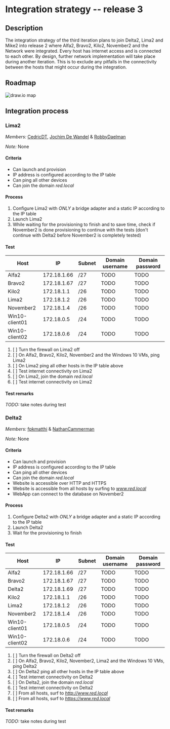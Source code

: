 # Integration strategy -- release 3

## Description

The integration strategy of the third iteration plans to join Delta2, Lima2 and Mike2 into release 2 where Alfa2, Bravo2, Kilo2, November2 and the Network were integrated.
Every host has internet access and is connected to each other.
By design, further network implementation will take place during another iteration.
This is to exclude any pitfalls in the connectivity between the hosts that might occur during the integration.


## Roadmap

![draw.io map](/Critical_path.png)


## Integration process

### Lima2

*Members:* [CedricDT](https://github.com/CedricDT), [Jochim De Wandel](/link/to/profile) & [RobbyDaelman](https://github.com/RobbyDaelman)

*Note:* None

#### Criteria

* Can launch and provision
* IP address is configured according to the IP table
* Can ping all other devices
* Can join the domain _red.local_

#### Process

1. Configure Lima2 with *ONLY* a bridge adapter and a static IP according to the IP table
2. Launch Lima2
3. While waiting for the provisioning to finish and to save time, check if 
   November2 is done provisioning to continue with the tests (don't continue with Delta2 before November2 is completely tested)

#### Test

| Host           | IP          | Subnet | Domain username | Domain password |
|----------------|-------------|--------|-----------------|-----------------|
| Alfa2          | 172.18.1.66 | /27    | TODO            | TODO            |
| Bravo2         | 172.18.1.67 | /27    | TODO            | TODO            |
| Kilo2          | 172.18.1.1  | /26    | TODO            | TODO            |
| Lima2          | 172.18.1.2  | /26    | TODO            | TODO            |
| November2      | 172.18.1.4  | /26    | TODO            | TODO            |
| Win10-client01 | 172.18.0.5  | /24    | TODO            | TODO            |
| Win10-client02 | 172.18.0.6  | /24    | TODO            | TODO            |

1. [ ] Turn the firewall on Lima2 off
2. [ ] On Alfa2, Bravo2, Kilo2, November2 and the Windows 10 VMs, ping Lima2
3. [ ] On Lima2 ping all other hosts in the IP table above
4. [ ] Test internet connectivity on Lima2
5. [ ] On Lima2, join the domain _red.local_
6. [ ] Test internet connectivity on Lima2

#### Test remarks

*TODO:* take notes during test


### Delta2

*Members:* [fpkmatthi](https://github.com/fpkmatthi) & [NathanCammerman](https://github.com/NathanCammerman)

*Note:* None

#### Criteria

* Can launch and provision
* IP address is configured according to the IP table
* Can ping all other devices
* Can join the domain _red.local_
* Website is accessible over HTTP and HTTPS
* Website is accessible from all hosts by surfing to _www.red.local_
* WebApp can connect to the database on November2

#### Process

1. Configure Delta2 with *ONLY* a bridge adapter and a static IP according to the IP table
2. Launch Delta2
3. Wait for the provisioning to finish

#### Test

| Host           | IP          | Subnet | Domain username | Domain password |
|----------------|-------------|--------|-----------------|-----------------|
| Alfa2          | 172.18.1.66 | /27    | TODO            | TODO            |
| Bravo2         | 172.18.1.67 | /27    | TODO            | TODO            |
| Delta2         | 172.18.1.69 | /27    | TODO            | TODO            |
| Kilo2          | 172.18.1.1  | /26    | TODO            | TODO            |
| Lima2          | 172.18.1.2  | /26    | TODO            | TODO            |
| November2      | 172.18.1.4  | /26    | TODO            | TODO            |
| Win10-client01 | 172.18.0.5  | /24    | TODO            | TODO            |
| Win10-client02 | 172.18.0.6  | /24    | TODO            | TODO            |

1. [ ] Turn the firewall on Delta2 off
2. [ ] On Alfa2, Bravo2, Kilo2, November2, Lima2 and the Windows 10 VMs, ping Delta2
3. [ ] On Delta2 ping all other hosts in the IP table above
4. [ ] Test internet connectivity on Delta2
5. [ ] On Delta2, join the domain _red.local_
6. [ ] Test internet connectivity on Delta2
7. [ ] From all hosts, surf to _http://www.red.local_
7. [ ] From all hosts, surf to _https://www.red.local_

#### Test remarks

*TODO:* take notes during test


